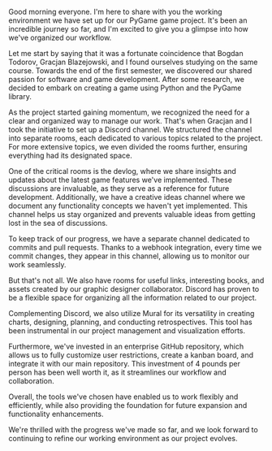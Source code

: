 Good morning everyone. I'm here to share with you the working environment we have set up for our PyGame game project. It's been an incredible journey so far, and I'm excited to give you a glimpse into how we've organized our workflow.

Let me start by saying that it was a fortunate coincidence that Bogdan Todorov, Gracjan Blazejowski, and I found ourselves studying on the same course. Towards the end of the first semester, we discovered our shared passion for software and game development. After some research, we decided to embark on creating a game using Python and the PyGame library.

As the project started gaining momentum, we recognized the need for a clear and organized way to manage our work. That's when Gracjan and I took the initiative to set up a Discord channel. We structured the channel into separate rooms, each dedicated to various topics related to the project. For more extensive topics, we even divided the rooms further, ensuring everything had its designated space.

One of the critical rooms is the devlog, where we share insights and updates about the latest game features we've implemented. These discussions are invaluable, as they serve as a reference for future development. Additionally, we have a creative ideas channel where we document any functionality concepts we haven't yet implemented. This channel helps us stay organized and prevents valuable ideas from getting lost in the sea of discussions.

To keep track of our progress, we have a separate channel dedicated to commits and pull requests. Thanks to a webhook integration, every time we commit changes, they appear in this channel, allowing us to monitor our work seamlessly.

But that's not all. We also have rooms for useful links, interesting books, and assets created by our graphic designer collaborator. Discord has proven to be a flexible space for organizing all the information related to our project.

Complementing Discord, we also utilize Mural for its versatility in creating charts, designing, planning, and conducting retrospectives. This tool has been instrumental in our project management and visualization efforts.

Furthermore, we've invested in an enterprise GitHub repository, which allows us to fully customize user restrictions, create a kanban board, and integrate it with our main repository. This investment of 4 pounds per person has been well worth it, as it streamlines our workflow and collaboration.

Overall, the tools we've chosen have enabled us to work flexibly and efficiently, while also providing the foundation for future expansion and functionality enhancements.

We're thrilled with the progress we've made so far, and we look forward to continuing to refine our working environment as our project evolves.